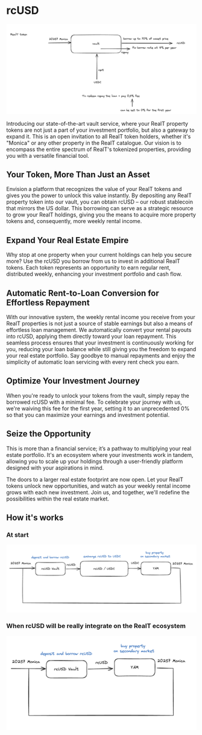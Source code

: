 # rcUSD

![Schema](img/Schema.png)

Introducing our state-of-the-art vault service, where your RealT property tokens are not just a part of your investment portfolio, but also a gateway to expand it. This is an open invitation to all RealT token holders, whether it's "Monica" or any other property in the RealT catalogue. Our vision is to encompass the entire spectrum of RealT's tokenized properties, providing you with a versatile financial tool.

## Your Token, More Than Just an Asset
Envision a platform that recognizes the value of your RealT tokens and gives you the power to unlock this value instantly. By depositing any RealT property token into our vault, you can obtain rcUSD – our robust stablecoin that mirrors the US dollar. This borrowing can serve as a strategic resource to grow your RealT holdings, giving you the means to acquire more property tokens and, consequently, more weekly rental income.

## Expand Your Real Estate Empire
Why stop at one property when your current holdings can help you secure more? Use the rcUSD you borrow from us to invest in additional RealT tokens. Each token represents an opportunity to earn regular rent, distributed weekly, enhancing your investment portfolio and cash flow.

## Automatic Rent-to-Loan Conversion for Effortless Repayment
With our innovative system, the weekly rental income you receive from your RealT properties is not just a source of stable earnings but also a means of effortless loan management. We automatically convert your rental payouts into rcUSD, applying them directly toward your loan repayment. This seamless process ensures that your investment is continuously working for you, reducing your loan balance while still giving you the freedom to expand your real estate portfolio. Say goodbye to manual repayments and enjoy the simplicity of automatic loan servicing with every rent check you earn.

## Optimize Your Investment Journey
When you're ready to unlock your tokens from the vault, simply repay the borrowed rcUSD with a minimal fee. To celebrate your journey with us, we're waiving this fee for the first year, setting it to an unprecedented 0% so that you can maximize your earnings and investment potential.

## Seize the Opportunity
This is more than a financial service; it’s a pathway to multiplying your real estate portfolio. It's an ecosystem where your investments work in tandem, allowing you to scale up your holdings through a user-friendly platform designed with your aspirations in mind.

The doors to a larger real estate footprint are now open. Let your RealT tokens unlock new opportunities, and watch as your weekly rental income grows with each new investment. Join us, and together, we'll redefine the possibilities within the real estate market.


## How it's works

### At start
![Schema](img/First_strategy.png)

### When rcUSD will be really integrate on the RealT ecosystem

![Schema](img/Long_terme_strategy.png)
